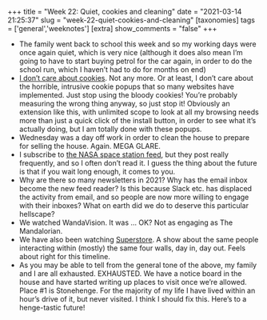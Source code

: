 +++
title = "Week 22: Quiet, cookies and cleaning"
date = "2021-03-14 21:25:37"
slug = "week-22-quiet-cookies-and-cleaning"
[taxonomies]
tags = ['general','weeknotes']
[extra]
show_comments = "false"
+++

- The family went back to school this week and so my working days were once again quiet, which is very nice (although it does also mean I’m going to have to start buying petrol for the car again, in order to do the school run, which I haven’t had to do for months on end)
- [I don’t care about cookies](https://www.i-dont-care-about-cookies.eu/). Not any more. Or at least, I don’t care about the horrible, intrusive cookie popups that so many websites have implemented. Just stop using the bloody cookies! You’re probably measuring the wrong thing anyway, so just stop it! Obviously an extension like this, with unlimited scope to look at all my browsing needs more than just a quick click of the install button, in order to see what it’s actually doing, but I am totally done with these popups.
- Wednesday was a day off work in order to clean the house to prepare for selling the house. Again. MEGA GLARE.
- I subscribe to [the NASA space station feed](https://blogs.nasa.gov/spacestation/), but they post really frequently, and so I often don’t read it. I guess the thing about the future is that if you wait long enough, it comes to you.
- Why are there so many newsletters in 2021? Why has the email inbox become the new feed reader? Is this because Slack etc. has displaced the activity from email, and so people are now more willing to engage with their inboxes? What on earth did we do to deserve this particular hellscape?
- We watched WandaVision. It was … OK? Not as engaging as The Mandalorian.
- We have also been watching [Superstore](https://en.m.wikipedia.org/wiki/Superstore_(TV_series)). A show about the same people interacting within (mostly) the same four walls, day in, day out. Feels about right for this timeline.
- As you may be able to tell from the general tone of the above, my family and I are all exhausted. EXHAUSTED. We have a notice board in the house and have started writing up places to visit once we’re allowed. Place #1 is Stonehenge. For the majority of my life I have lived within an hour’s drive of it, but never visited. I think I should fix this. Here’s to a henge-tastic future!
